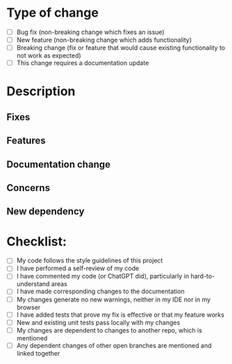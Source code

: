 # Type of change

- [ ] Bug fix (non-breaking change which fixes an issue)
- [ ] New feature (non-breaking change which adds functionality)
- [ ] Breaking change (fix or feature that would cause existing functionality to not work as expected)
- [ ] This change requires a documentation update

# Description

<!-- Please include a summary of the changes and the related issue. Please also include relevant motivation and context. -->

## Fixes
<!-- Describe each issue you have fixed for example
- Fix API-Request for better understanding -->

## Features
<!-- Include a brief summary of each feature for example
- Add new route to sales backend -->

## Documentation change
<!-- List or link any changes in documentation for example
- Extend download requirements due to new package -->

## Concerns
<!-- List any concerns that you still encounter for example
- Unsure about new package dependency due to lack of research time -->

## New dependency
<!-- List any dependencies that are required for this change for example
- Following packages are added:
  - chi -->


# Checklist:

- [ ] My code follows the style guidelines of this project
- [ ] I have performed a self-review of my code
- [ ] I have commented my code (or ChatGPT did), particularly in hard-to-understand areas
- [ ] I have made corresponding changes to the documentation
- [ ] My changes generate no new warnings, neither in my IDE nor in my browser
- [ ] I have added tests that prove my fix is effective or that my feature works
- [ ] New and existing unit tests pass locally with my changes
- [ ] My changes are dependent to changes to another repo, which is mentioned
- [ ] Any dependent changes of other open branches are mentioned and linked together